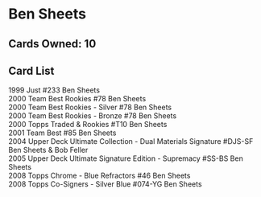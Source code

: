 # Ben Sheets

## Cards Owned: 10

## Card List

1999 Just  #233 Ben Sheets<br>
2000 Team Best Rookies #78 Ben Sheets<br>
2000 Team Best Rookies - Silver #78 Ben Sheets<br>
2000 Team Best Rookies - Bronze #78 Ben Sheets<br>
2000 Topps Traded & Rookies #T10 Ben Sheets<br>
2001 Team Best  #85 Ben Sheets<br>
2004 Upper Deck Ultimate Collection - Dual Materials Signature #DJS-SF Ben Sheets & Bob Feller<br>
2005 Upper Deck Ultimate Signature Edition - Supremacy #SS-BS Ben Sheets<br>
2008 Topps Chrome - Blue Refractors #46 Ben Sheets<br>
2008 Topps Co-Signers - Silver Blue #074-YG Ben Sheets<br>
